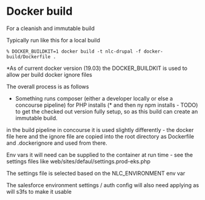 # Docker build 

For a cleanish and immutable build 

Typically run like this for a local build

`% DOCKER_BUILDKIT=1 docker build -t nlc-drupal -f docker-build/Dockerfile .`

*As of current docker version (19.03) the DOCKER_BUILDKIT is used to allow per build docker ignore files 

The overall process is as follows 

- Something runs composer (either a developer locally or else a concourse pipeline) for PHP installs
(* and then ny npm installs - TODO) to get the checked out version fully setup, so as this build can create an
immutable build.

in the build pipeline in concourse it is used slightly differently - the docker file here and the ignore file are 
copied into the root directory as Dockerfile and .dockerignore and used from there.

Env vars it will need can be supplied to the container at run time - see the settings files like web/sites/defaul/settings.prod-eks.php

The settings file is selected based on the NLC_ENVIRONMENT env var 

The salesforce environment settings / auth config will also need applying as will s3fs to make it usable



